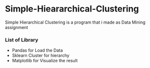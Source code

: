 # Simple-Hieararchical-Clustering
Simple Hierarchical Clustering is a program that i made as Data Mining assignment

### List of Library
 - Pandas for Load the Data
 - Sklearn Cluster for hierarchy
 - Matplotlib for Visualize the result

